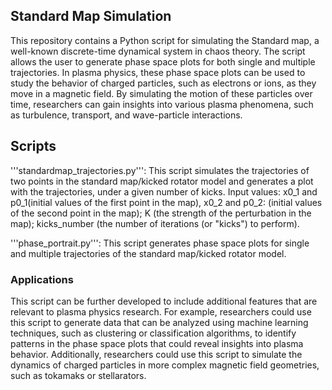 ## Standard Map Simulation

This repository contains a Python script for simulating the Standard map, a well-known discrete-time dynamical system in chaos theory. The script allows the user to generate phase space plots for both single and multiple trajectories. In plasma physics, these phase space plots can be used to study the behavior of charged particles, such as electrons or ions, as they move in a magnetic field. By simulating the motion of these particles over time, researchers can gain insights into various plasma phenomena, such as turbulence, transport, and wave-particle interactions.

## Scripts

'''standardmap_trajectories.py''': This script simulates the trajectories of two points in the standard map/kicked rotator model and generates a plot with the trajectories, under a given number of kicks. Input values: x0_1 and p0_1(initial values of the first point in the map), x0_2 and p0_2: (initial values of the second point in the map); K (the strength of the perturbation in the map); kicks_number (the number of iterations (or "kicks") to perform).

'''phase_portrait.py''': This script generates phase space plots for single and multiple trajectories of the standard map/kicked rotator model.

### Applications

This script can be further developed to include additional features that are relevant to plasma physics research. For example, researchers could use this script to generate data that can be analyzed using machine learning techniques, such as clustering or classification algorithms, to identify patterns in the phase space plots that could reveal insights into plasma behavior. Additionally, researchers could use this script to simulate the dynamics of charged particles in more complex magnetic field geometries, such as tokamaks or stellarators.
